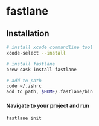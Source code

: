 # fastlane

## Installation

```bash
# install xcode commandline tool
xcode-select --install     

# install fastlane
brew cask install fastlane 

# add to path
code ~/.zshrc
add to path, $HOME/.fastlane/bin
```

#### Navigate to your project and run

```text
fastlane init
```

